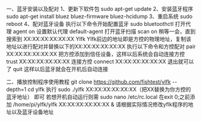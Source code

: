 一、蓝牙安装以及配对
1、更新下软件包
sudo apt-get update
2、安装蓝牙程序
sudo apt-get install bluez bluez-firmware bluez-hcidump
3、重启系统
sudo reboot
4、配对蓝牙设备
执行以下命令开始配置蓝牙
sudo bluetoothctl
打开代理
agent on
设置默认代理
default-agent
打开蓝牙扫描
scan on
稍等一会，直到搜索到
XX:XX:XX:XX:XX:XX Ylfk
Ylfk前边的地址即是方控的物理地址，复制该地址以进行配对并替换以下的XX:XX:XX:XX:XX:XX
执行以下命令和方控配对
pair XX:XX:XX:XX:XX:XX
把方控添加到信任设备，这样以后系统会自动连接方控
trust XX:XX:XX:XX:XX:XX
连接方控
connect XX:XX:XX:XX:XX:XX
退出就可以了
quit
这样以后蓝牙就会在开机后自动连接

二、播放控制程序使用教程
git clone https://github.com/fishtest/ylfk --depth=1
cd ylfk
执行
sudo ./ylfk XX:XX:XX:XX:XX:XX（把XX替换为你方控的蓝牙地址）
即可
若想开机自动运行则需
sudo nano /etc/rc.local
在exit 0;之前添加
/home/pi/ylfk/ylfk XX:XX:XX:XX:XX:XX &
请根据实际情况修改yflk程序的地址以及蓝牙设备地址